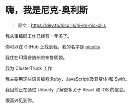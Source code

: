 # 嗨，我是尼克·奥利斯

> 原文：<https://dev.to/nicollis/hi-im-nic-ollis>

我从事编码工作已经有一年多了。

你可以在 GitHub 上找到我，我的名字是 [nicollis](https://github.com/nicollis)

我住在印第安纳州的布鲁明顿。

我为 ClusterTruck 工作

我主要用这些语言编程:Ruby、JavaScript(及其变体)和 Swift。

我目前正在通过 Udacity 了解更多关于 React 和 iOS 的信息。

很高兴见到你。